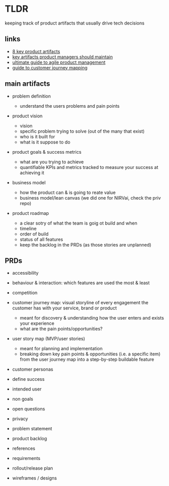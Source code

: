# TLDR

keeping track of product artifacts that usually drive tech decisions

## links

- [8 key product artifacts](https://salamkhanau.medium.com/8-key-product-artefacts-to-make-visible-on-your-agile-physical-wall-e6f44e97cd1)
- [key artifacts product managers should maintain](https://uxplanet.org/5-key-documents-product-management-should-prepare-de018a185d10)
- [ultimate guide to agile product management](https://www.productplan.com/learn/agile-product-management/)
- [guide to customer journey mapping](https://delighted.com/blog/guide-to-customer-journey-mapping)

## main artifacts

- problem definition
  - understand the users problems and pain points

- product vision
  - vision
  - specific problem trying to solve (out of the many that exist)
  - who is it built for
  - what is it suppose to do

- product goals & success metrics
  - what are you trying to achieve
  - quantifiable KPIs and metrics tracked to measure your success at achieving it

- business model
  - how the product can & is going to reate value
  - business model/lean canvas (we did one for NIRVai, check the priv repo)

- product roadmap
  - a clear sotry of what the team is goig ot build and when
  - timeline
  - order of build
  - status of all features
  - keep the backlog in the PRDs (as those stories are unplanned)

## PRDs

- accessibility
- behaviour & interaction: which features are used the most & least
- competition
- customer journey map: visual storyline of every engagement the customer has with your service, brand or product
  - meant for discovery & understanding how the user enters and exists your experience
  - what are the pain points/opportunities?

- user story map (MVP/user stories)
  - meant for planning and implementation
  - breaking down key pain points & opportunities (i.e. a specific item) from the user journey map into a step-by-step buildable feature

- customer personas
- define success
- intended user
- non goals
- open questions
- privacy
- problem statement
- product backlog
- references
- requirements
- rollout/release plan
- wireframes / designs
